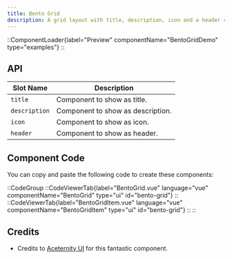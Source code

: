 ```yaml
---
title: Bento Grid
description: A grid layout with title, description, icon and a header component.
---
```


::ComponentLoader{label="Preview" componentName="BentoGridDemo" type="examples"}
::

## API

| Slot Name     | Description                       |
| ------------- | --------------------------------- |
| `title`       | Component to show as title.       |
| `description` | Component to show as description. |
| `icon`        | Component to show as icon.        |
| `header`      | Component to show as header.      |

## Component Code

You can copy and paste the following code to create these components:

::CodeGroup
::CodeViewerTab{label="BentoGrid.vue" language="vue" componentName="BentoGrid" type="ui" id="bento-grid"}
::
::CodeViewerTab{label="BentoGridItem.vue" language="vue" componentName="BentoGridItem" type="ui" id="bento-grid"}
::
::

## Credits

- Credits to [Aceternity UI](https://ui.aceternity.com/components/bento-grid) for this fantastic component.
